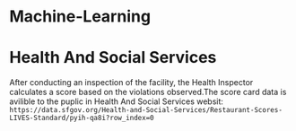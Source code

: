 # Machine-Learning

# Health And Social Services
After conducting an inspection of the facility, the Health Inspector calculates a score based on the violations observed.The score card data is avilible to the puplic in Health And Social Services 
websit: `https://data.sfgov.org/Health-and-Social-Services/Restaurant-Scores-LIVES-Standard/pyih-qa8i?row_index=0`
